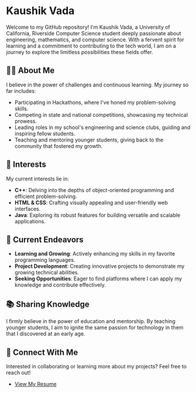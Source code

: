 # Kaushik Vada

Welcome to my GitHub repository! I'm Kaushik Vada, a University of California, Riverside Computer Science student deeply passionate about engineering, mathematics, and computer science. With a fervent spirit for learning and a commitment to contributing to the tech world, I am on a journey to explore the limitless possibilities these fields offer.

## 👨‍💻 About Me

I believe in the power of challenges and continuous learning. My journey so far includes:

- Participating in Hackathons, where I've honed my problem-solving skills.
- Competing in state and national competitions, showcasing my technical prowess.
- Leading roles in my school's engineering and science clubs, guiding and inspiring fellow students.
- Teaching and mentoring younger students, giving back to the community that fostered my growth.

## 🌟 Interests

My current interests lie in:

- **C++**: Delving into the depths of object-oriented programming and efficient problem-solving.
- **HTML & CSS**: Crafting visually appealing and user-friendly web interfaces.
- **Java**: Exploring its robust features for building versatile and scalable applications.

## 🚀 Current Endeavors

- **Learning and Growing**: Actively enhancing my skills in my favorite programming languages.
- **Project Development**: Creating innovative projects to demonstrate my growing technical abilities.
- **Seeking Opportunities**: Eager to find platforms where I can apply my knowledge and contribute effectively.

## 📚 Sharing Knowledge

I firmly believe in the power of education and mentorship. By teaching younger students, I aim to ignite the same passion for technology in them that I discovered at an early age.

## 📩 Connect With Me

Interested in collaborating or learning more about my projects? Feel free to reach out!

- [View My Resume](http://tinyurl.com/KaushikVadhaResume)
